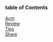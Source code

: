### table of Contents
[Acm](./leetcode.md)   
[Review](./marked_blog.md)  
[Tips](./tips.md)  
[Share](./article_dynamic_programming.md)    